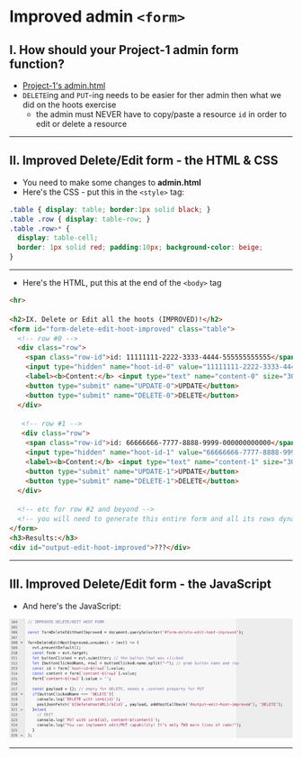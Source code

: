 # Improved admin `<form>`


## I. How should your Project-1 admin form function?
- [Project-1's admin.html](./project-1.md#v-g-adminhtml)
- `DELETE`ing and `PUT`-ing needs to be easier for ther admin then what we did on the hoots exercise
  - the admin must NEVER have to copy/paste a resource `id` in order to edit or delete a resource
 
---

## II. Improved Delete/Edit form - the HTML & CSS
- You need to make some changes to **admin.html**
- Here's the CSS - put this in the `<style>` tag:
  
```css
.table { display: table; border:1px solid black; } 
.table .row { display: table-row; }
.table .row>* {
  display: table-cell;
  border: 1px solid red; padding:10px; background-color: beige;
}
```

---

- Here's the HTML, put this at the end of the `<body>` tag

```html
<hr>

<h2>IX. Delete or Edit all the hoots (IMPROVED)!</h2>
<form id="form-delete-edit-hoot-improved" class="table">
  <!-- row #0 -->
  <div class="row">
    <span class="row-id">id: 11111111-2222-3333-4444-555555555555</span>
    <input type="hidden" name="hoot-id-0" value="11111111-2222-3333-4444-555555555555">
    <label><b>Content:</b> <input type="text" name="content-0" size="30" value="Let's Rock!"></label>
    <button type="submit" name="UPDATE-0">UPDATE</button>
    <button type="submit" name="DELETE-0">DELETE</button> 
  </div>

   <!-- row #1 -->
   <div class="row">
    <span class="row-id">id: 66666666-7777-8888-9999-000000000000</span>
    <input type="hidden" name="hoot-id-1" value="66666666-7777-8888-9999-000000000000">
    <label><b>Content:</b> <input type="text" name="content-1" size="30" value="Bird's aren't real!"></label>
    <button type="submit" name="UPDATE-1">UPDATE</button>
    <button type="submit" name="DELETE-1">DELETE</button> 
  </div>

  <!-- etc for row #2 and beyond -->
  <!-- you will need to generate this entire form and all its rows dynamically, with JS! -->
</form>
<h3>Results:</h3>
<div id="output-edit-hoot-improved">???</div>
```

---

## III. Improved Delete/Edit form - the JavaScript

- And here's the JavaScript:

![screenshot](_images/p1-6.png)

---

